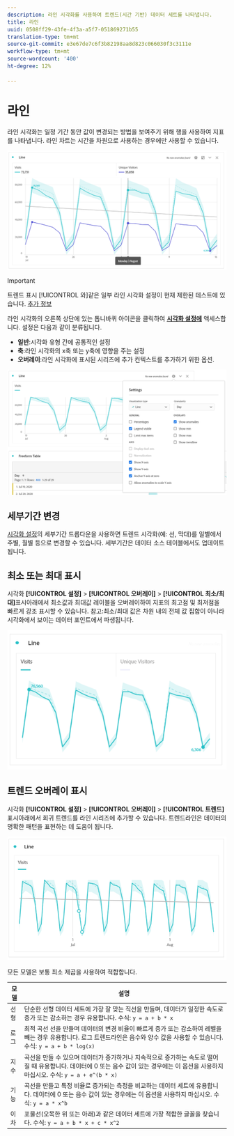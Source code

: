 ```yaml
---
description: 라인 시각화를 사용하여 트렌드(시간 기반) 데이터 세트를 나타냅니다.
title: 라인
uuid: 0508ff29-43fe-4f3a-a5f7-051869271b55
translation-type: tm+mt
source-git-commit: e3e67de7c6f3b82198aa8d823c066030f3c3111e
workflow-type: tm+mt
source-wordcount: '400'
ht-degree: 12%

---
```



# 라인

라인 시각화는 일정 기간 동안 값이 변경되는 방법을 보여주기 위해 행을 사용하여 지표를 나타냅니다. 라인 차트는 시간을 차원으로 사용하는 경우에만 사용할 수 있습니다.

![선 시각화](assets/line-viz.png)

>[!IMPORTANT]
>
>트렌드 표시 [!UICONTROL 와]같은 일부 라인 시각화 설정이 현재 제한된 테스트에 있습니다. [추가 정보](/help/landing/an-releases.md)

라인 시각화의 오른쪽 상단에 있는 톱니바퀴 아이콘을 클릭하여 [**시각화 설정에**](freeform-analysis-visualizations.md) 액세스합니다. 설정은 다음과 같이 분류됩니다.

* **일반**:시각화 유형 간에 공통적인 설정
* **축**:라인 시각화의 x축 또는 y축에 영향을 주는 설정
* **오버레이**:라인 시각화에 표시된 시리즈에 추가 컨텍스트를 추가하기 위한 옵션.

![시각화 설정](assets/viz-settings-modal.png)

## 세부기간 변경

[시각화 설정](freeform-analysis-visualizations.md)의 세부기간 드롭다운을 사용하면 트렌드 시각화(예: 선, 막대)를 일별에서 주별, 월별 등으로 변경할 수 있습니다. 세부기간은 데이터 소스 테이블에서도 업데이트됩니다.

## 최소 또는 최대 표시

시각화 **[!UICONTROL 설정]** > **[!UICONTROL 오버레이]** > **[!UICONTROL 최소/최대]**&#x200B;표시아래에서 최소값과 최대값 레이블을 오버레이하여 지표의 최고점 및 최저점을 빠르게 강조 표시할 수 있습니다. 참고:최소/최대 값은 차원 내의 전체 값 집합이 아니라 시각화에서 보이는 데이터 포인트에서 파생됩니다.

![최소/최대 표시](assets/min-max-labels.png)

## 트렌드 오버레이 표시

시각화 **[!UICONTROL 설정]** > **[!UICONTROL 오버레이]** > **[!UICONTROL 트렌드]**&#x200B;표시아래에서 회귀 트렌드를 라인 시리즈에 추가할 수 있습니다. 트렌드라인은 데이터의 명확한 패턴을 표현하는 데 도움이 됩니다.

![선형 트렌드라인](assets/show-linear-trendline.png)

모든 모델은 보통 최소 제곱을 사용하여 적합합니다.

| 모델 | 설명 |
| --- | --- |
| 선형 | 단순한 선형 데이터 세트에 가장 잘 맞는 직선을 만들며, 데이터가 일정한 속도로 증가 또는 감소하는 경우 유용합니다. 수식: `y = a + b * x` |
| 로그 | 최적 곡선 선을 만들며 데이터의 변경 비율이 빠르게 증가 또는 감소하여 레벨을 빼는 경우 유용합니다. 로그 트렌드라인은 음수와 양수 값을 사용할 수 있습니다. 수식: `y = a + b * log(x)` |
| 지수 | 곡선을 만들 수 있으며 데이터가 증가하거나 지속적으로 증가하는 속도로 떨어질 때 유용합니다. 데이터에 0 또는 음수 값이 있는 경우에는 이 옵션을 사용하지 마십시오. 수식: `y = a + e^(b * x)` |
| 기능 | 곡선을 만들고 특정 비율로 증가되는 측정을 비교하는 데이터 세트에 유용합니다. 데이터에 0 또는 음수 값이 있는 경우에는 이 옵션을 사용하지 마십시오. 수식: `y = a * x^b` |
| 이차 | 포물선(오목한 위 또는 아래)과 같은 데이터 세트에 가장 적합한 글꼴을 찾습니다. 수식: `y = a + b * x + c * x^2` |
